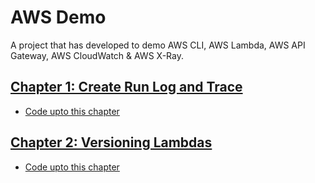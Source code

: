 # AWS Demo

A project that has developed to demo AWS CLI, AWS Lambda, AWS API Gateway, AWS CloudWatch & AWS X-Ray.

## [Chapter 1: Create Run Log and Trace](./AWSFromCommandLine.md)

- [Code upto this chapter](https://github.com/PrashamTrivedi/AWSDemo/releases/tag/CreateRunLogTrace)

## [Chapter 2: Versioning Lambdas](./VersionsAliases.md)

- [Code upto this chapter](https://github.com/PrashamTrivedi/AWSDemo/releases/tag/VersioningAndAlias)